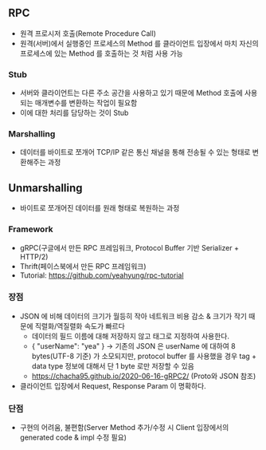 ## RPC
 - 원격 프로시저 호출(Remote Procedure Call)
 - 원격(서버)에서 실행중인 프로세스의 Method 를 클라이언트 입장에서 마치 자신의 프로세스에 있는 Method 를 호출하는 것 처럼 사용 가능

### Stub
 - 서버와 클라이언트는 다른 주소 공간을 사용하고 있기 때문에 Method 호출에 사용되는 매개변수를 변환하는 작업이 필요함 
 - 이에 대한 처리를 담당하는 것이 Stub

### Marshalling
 - 데이터를 바이트로 쪼개어 TCP/IP 같은 통신 채널을 통해 전송될 수 있는 형태로 변환해주는 과정 

## Unmarshalling
 - 바이트로 쪼개어진 데이터를 원래 형태로 복원하는 과정

### Framework

 - gRPC(구글에서 만든 RPC 프레임워크, Protocol Buffer 기반 Serializer + HTTP/2)
 - Thrift(페이스북에서 만든 RPC 프레임워크)
 - Tutorial: https://github.com/yeahyung/rpc-tutorial

### 장점
 - JSON 에 비해 데이터의 크기가 월등히 작아 네트워크 비용 감소 & 크기가 작기 때문에 직렬화/역질렬화 속도가 빠르다
   - 데이터의 필드 이름에 대해 저장하지 않고 태그로 지정하여 사용한다.
   - { "userName": "yea" } -> 기존의 JSON 은 userName 에 대하여 8 bytes(UTF-8 기준) 가 소모되지만, protocol buffer 를 사용했을 경우 tag + data type 정보에 대해서 단 1 byte 로만 저장할 수 있음
   - https://chacha95.github.io/2020-06-16-gRPC2/ (Proto와 JSON 참조)
 - 클라이언트 입장에서 Request, Response Param 이 명확하다.

### 단점
 - 구현의 어려움, 불편함(Server Method 추가/수정 시 Client 입장에서의 generated code & impl 수정 필요)